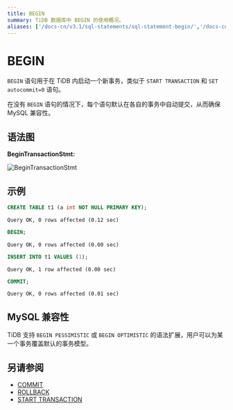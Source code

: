```yaml
---
title: BEGIN
summary: TiDB 数据库中 BEGIN 的使用概况。
aliases: ['/docs-cn/v3.1/sql-statements/sql-statement-begin/','/docs-cn/v3.1/reference/sql/statements/begin/']
---
```


# BEGIN

`BEGIN` 语句用于在 TiDB 内启动一个新事务，类似于 `START TRANSACTION` 和 `SET autocommit=0` 语句。

在没有 `BEGIN` 语句的情况下，每个语句默认在各自的事务中自动提交，从而确保 MySQL 兼容性。

## 语法图

**BeginTransactionStmt:**

![BeginTransactionStmt](https://docs-download.pingcap.com/media/images/docs-cn/sqlgram/BeginTransactionStmt.png)

## 示例


```sql
CREATE TABLE t1 (a int NOT NULL PRIMARY KEY);
```

```
Query OK, 0 rows affected (0.12 sec)
```


```sql
BEGIN;
```

```
Query OK, 0 rows affected (0.00 sec)
```


```sql
INSERT INTO t1 VALUES (1);
```

```
Query OK, 1 row affected (0.00 sec)
```


```sql
COMMIT;
```

```
Query OK, 0 rows affected (0.01 sec)
```

## MySQL 兼容性

TiDB 支持 `BEGIN PESSIMISTIC` 或 `BEGIN OPTIMISTIC` 的语法扩展，用户可以为某一个事务覆盖默认的事务模型。

## 另请参阅

* [COMMIT](/sql-statements/sql-statement-commit.md)
* [ROLLBACK](/sql-statements/sql-statement-rollback.md)
* [START TRANSACTION](/sql-statements/sql-statement-start-transaction.md)
